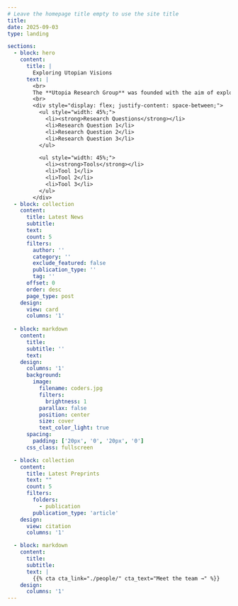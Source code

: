 ```yaml
---
# Leave the homepage title empty to use the site title
title:
date: 2025-09-03
type: landing

sections:
  - block: hero
    content:
      title: |
        Exploring Utopian Visions
      text: |
        <br>
        The **Utopia Research Group** was founded with the aim of exploring social dreaming and utopian visions, combining interdisciplinary approaches to study societal change. We are committed to leveraging the latest quantitative and qualitative research tools to drive innovation in understanding the dynamics of societal transformation.
        <br>
        <div style="display: flex; justify-content: space-between;">
          <ul style="width: 45%;">
            <li><strong>Research Questions</strong></li>
            <li>Research Question 1</li>
            <li>Research Question 2</li>
            <li>Research Question 3</li>
          </ul>

          <ul style="width: 45%;">
            <li><strong>Tools</strong></li>
            <li>Tool 1</li>
            <li>Tool 2</li>
            <li>Tool 3</li>
          </ul>
        </div>
  - block: collection
    content:
      title: Latest News
      subtitle:
      text:
      count: 5
      filters:
        author: ''
        category: ''
        exclude_featured: false
        publication_type: ''
        tag: ''
      offset: 0
      order: desc
      page_type: post
    design:
      view: card
      columns: '1'
  
  - block: markdown
    content:
      title:
      subtitle: ''
      text:
    design:
      columns: '1'
      background:
        image: 
          filename: coders.jpg
          filters:
            brightness: 1
          parallax: false
          position: center
          size: cover
          text_color_light: true
      spacing:
        padding: ['20px', '0', '20px', '0']
      css_class: fullscreen

  - block: collection
    content:
      title: Latest Preprints
      text: ""
      count: 5
      filters:
        folders:
          - publication
        publication_type: 'article'
    design:
      view: citation
      columns: '1'

  - block: markdown
    content:
      title:
      subtitle:
      text: |
        {{% cta cta_link="./people/" cta_text="Meet the team →" %}}
    design:
      columns: '1'
---
```

